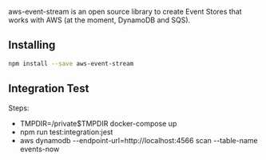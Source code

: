 
aws-event-stream is an open source library to create Event Stores that works with AWS (at the moment, DynamoDB and SQS).

## Installing

```sh
npm install --save aws-event-stream
```

## Integration Test
Steps:
- TMPDIR=/private$TMPDIR docker-compose up
- npm run test:integration:jest
- aws dynamodb  --endpoint-url=http://localhost:4566 scan --table-name events-now
